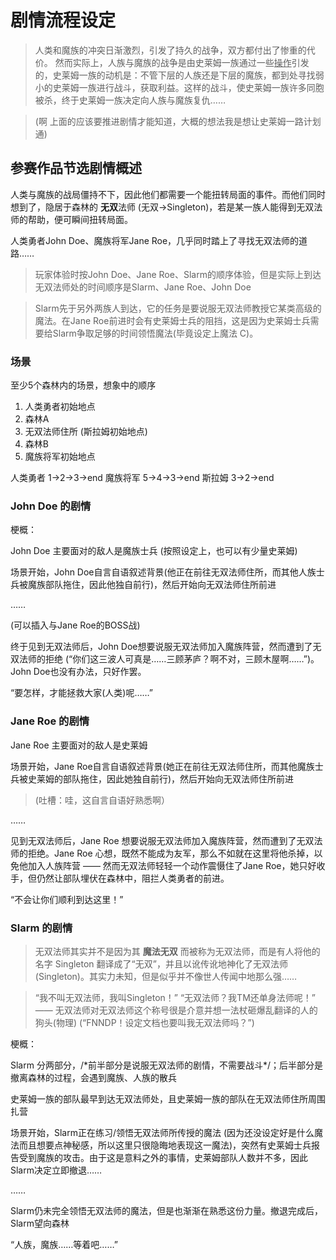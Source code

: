 # 剧情流程设定
> 人类和魔族的冲突日渐激烈，引发了持久的战争，双方都付出了惨重的代价。
> 然而实际上，人族与魔族的战争是由史莱姆一族通过一些<u>操作</u>引发的，史莱姆一族的动机是：不管下层的人族还是下层的魔族，都到处寻找弱小的史莱姆一族进行战斗，获取利益。这样的战斗，使史莱姆一族许多同胞被杀，终于史莱姆一族决定向人族与魔族复仇……

> (啊 上面的应该要推进剧情才能知道，大概的想法我是想让史莱姆一路计划通)

## 参赛作品节选剧情概述

人类与魔族的战局僵持不下，因此他们都需要一个能扭转局面的事件。而他们同时想到了，隐居于森林的 **无双**法师 (无双->Singleton)，若是某一族人能得到无双法师的帮助，便可瞬间扭转局面。

人类勇者John Doe、魔族将军Jane Roe，几乎同时踏上了寻找无双法师的道路……

> 玩家体验时按John Doe、Jane Roe、Slarm的顺序体验，但是实际上到达无双法师处的时间顺序是Slarm、Jane Roe、John Doe

> Slarm先于另外两族人到达，它的任务是要说服无双法师教授它某类高级的魔法。在Jane Roe前进时会有史莱姆士兵的阻挡，这是因为史莱姆士兵需要给Slarm争取足够的时间领悟魔法(毕竟设定上魔法 C)。

### 场景

至少5个森林内的场景，想象中的顺序

1. 人类勇者初始地点
2. 森林A
3. 无双法师住所 (斯拉姆初始地点)
4. 森林B
5. 魔族将军初始地点

人类勇者 1->2->3->end
魔族将军 5->4->3->end
斯拉姆 3->2->end

### John Doe 的剧情

梗概：

John Doe 主要面对的敌人是魔族士兵 (按照设定上，也可以有少量史莱姆)

场景开始，John Doe自言自语叙述背景(他正在前往无双法师住所，而其他人族士兵被魔族部队拖住，因此他独自前行)，然后开始向无双法师住所前进

……

(可以插入与Jane Roe的BOSS战)

终于见到无双法师后，John Doe想要说服无双法师加入魔族阵营，然而遭到了无双法师的拒绝 (“你们这三波人可真是……三顾茅庐？啊不对，三顾木屋啊……”)。John Doe也没有办法，只好作罢。

“要怎样，才能拯救大家(人类)呢……”

### Jane Roe 的剧情

Jane Roe 主要面对的敌人是史莱姆

场景开始，Jane Roe自言自语叙述背景(她正在前往无双法师住所，而其他魔族士兵被史莱姆的部队拖住，因此她独自前行)，然后开始向无双法师住所前进

> (吐槽：哇，这自言自语好熟悉啊）

……

见到无双法师后，Jane Roe 想要说服无双法师加入魔族阵营，然而遭到了无双法师的拒绝。Jane Roe 心想，既然不能成为友军，那么不如就在这里将他杀掉，以免他加入人族阵营 —— 然而无双法师轻轻一个动作震慑住了Jane Roe，她只好收手，但仍然让部队埋伏在森林中，阻拦人类勇者的前进。

“不会让你们顺利到达这里！”

### Slarm 的剧情

> 无双法师其实并不是因为其 **魔法无双** 而被称为无双法师，而是有人将他的名字 Singleton 翻译成了“无双”，并且以讹传讹地神化了无双法师(Singleton)。其实力未知，但是似乎并不像世人传闻中地那么强……

> “我不叫无双法师，我叫Singleton！”
> “无双法师？我TM还单身法师呢！”
> —— 无双法师对无双法师这个称号很是介意并想一法杖砸爆乱翻译的人的狗头(物理)
> (“FNNDP！设定文档也要叫我无双法师吗？”)

梗概：

Slarm 分两部分，/\*前半部分是说服无双法师的剧情，不需要战斗\*/；后半部分是撤离森林的过程，会遇到魔族、人族的散兵

史莱姆一族的部队最早到达无双法师处，且史莱姆一族的部队在无双法师住所周围扎营

场景开始，Slarm正在练习/领悟无双法师所传授的魔法 (因为还没设定好是什么魔法而且想要点神秘感，所以这里只很隐晦地表现这一魔法)，突然有史莱姆士兵报告受到魔族的攻击。由于这是意料之外的事情，史莱姆部队人数并不多，因此Slarm决定立即撤退……

……

Slarm仍未完全领悟无双法师的魔法，但是也渐渐在熟悉这份力量。撤退完成后，Slarm望向森林 

“人族，魔族……等着吧……”